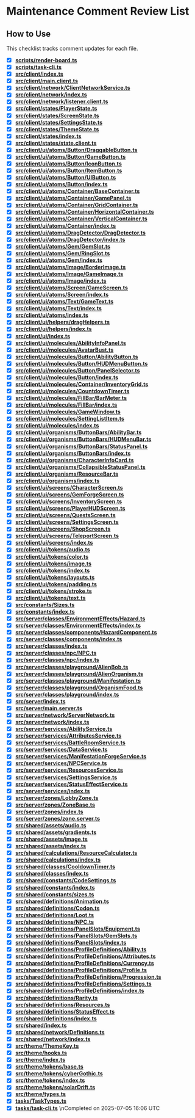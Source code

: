 # Maintenance Comment Review List

## How to Use
This checklist tracks comment updates for each file.

- [x] **[scripts/render-board.ts](./scripts/render-board.ts)**
- [x] **[scripts/task-cli.ts](./scripts/task-cli.ts)**
- [x] **[src/client/index.ts](./src/client/index.ts)**
- [x] **[src/client/main.client.ts](./src/client/main.client.ts)**
- [x] **[src/client/network/ClientNetworkService.ts](./src/client/network/ClientNetworkService.ts)**
- [x] **[src/client/network/index.ts](./src/client/network/index.ts)**
- [x] **[src/client/network/listener.client.ts](./src/client/network/listener.client.ts)**
- [x] **[src/client/states/PlayerState.ts](./src/client/states/PlayerState.ts)**
- [x] **[src/client/states/ScreenState.ts](./src/client/states/ScreenState.ts)**
- [x] **[src/client/states/SettingsState.ts](./src/client/states/SettingsState.ts)**
- [x] **[src/client/states/ThemeState.ts](./src/client/states/ThemeState.ts)**
- [x] **[src/client/states/index.ts](./src/client/states/index.ts)**
- [x] **[src/client/states/state.client.ts](./src/client/states/state.client.ts)**
- [x] **[src/client/ui/atoms/Button/DraggableButton.ts](./src/client/ui/atoms/Button/DraggableButton.ts)**
- [x] **[src/client/ui/atoms/Button/GameButton.ts](./src/client/ui/atoms/Button/GameButton.ts)**
- [x] **[src/client/ui/atoms/Button/IconButton.ts](./src/client/ui/atoms/Button/IconButton.ts)**
- [x] **[src/client/ui/atoms/Button/ItemButton.ts](./src/client/ui/atoms/Button/ItemButton.ts)**
- [x] **[src/client/ui/atoms/Button/UIButton.ts](./src/client/ui/atoms/Button/UIButton.ts)**
- [x] **[src/client/ui/atoms/Button/index.ts](./src/client/ui/atoms/Button/index.ts)**
- [x] **[src/client/ui/atoms/Container/BaseContainer.ts](./src/client/ui/atoms/Container/BaseContainer.ts)**
- [x] **[src/client/ui/atoms/Container/GamePanel.ts](./src/client/ui/atoms/Container/GamePanel.ts)**
- [x] **[src/client/ui/atoms/Container/GridContainer.ts](./src/client/ui/atoms/Container/GridContainer.ts)**
- [x] **[src/client/ui/atoms/Container/HorizontalContainer.ts](./src/client/ui/atoms/Container/HorizontalContainer.ts)**
- [x] **[src/client/ui/atoms/Container/VerticalContainer.ts](./src/client/ui/atoms/Container/VerticalContainer.ts)**
- [x] **[src/client/ui/atoms/Container/index.ts](./src/client/ui/atoms/Container/index.ts)**
- [x] **[src/client/ui/atoms/DragDetector/DragDetector.ts](./src/client/ui/atoms/DragDetector/DragDetector.ts)**
- [x] **[src/client/ui/atoms/DragDetector/index.ts](./src/client/ui/atoms/DragDetector/index.ts)**
- [x] **[src/client/ui/atoms/Gem/GemSlot.ts](./src/client/ui/atoms/Gem/GemSlot.ts)**
- [x] **[src/client/ui/atoms/Gem/RingSlot.ts](./src/client/ui/atoms/Gem/RingSlot.ts)**
- [x] **[src/client/ui/atoms/Gem/index.ts](./src/client/ui/atoms/Gem/index.ts)**
- [x] **[src/client/ui/atoms/Image/BorderImage.ts](./src/client/ui/atoms/Image/BorderImage.ts)**
- [x] **[src/client/ui/atoms/Image/GameImage.ts](./src/client/ui/atoms/Image/GameImage.ts)**
- [x] **[src/client/ui/atoms/Image/index.ts](./src/client/ui/atoms/Image/index.ts)**
- [x] **[src/client/ui/atoms/Screen/GameScreen.ts](./src/client/ui/atoms/Screen/GameScreen.ts)**
- [x] **[src/client/ui/atoms/Screen/index.ts](./src/client/ui/atoms/Screen/index.ts)**
- [x] **[src/client/ui/atoms/Text/GameText.ts](./src/client/ui/atoms/Text/GameText.ts)**
- [x] **[src/client/ui/atoms/Text/index.ts](./src/client/ui/atoms/Text/index.ts)**
- [x] **[src/client/ui/atoms/index.ts](./src/client/ui/atoms/index.ts)**
- [x] **[src/client/ui/helpers/dragHelpers.ts](./src/client/ui/helpers/dragHelpers.ts)**
- [x] **[src/client/ui/helpers/index.ts](./src/client/ui/helpers/index.ts)**
- [x] **[src/client/ui/index.ts](./src/client/ui/index.ts)**
- [x] **[src/client/ui/molecules/AbilityInfoPanel.ts](./src/client/ui/molecules/AbilityInfoPanel.ts)**
- [x] **[src/client/ui/molecules/AvatarBust.ts](./src/client/ui/molecules/AvatarBust.ts)**
- [x] **[src/client/ui/molecules/Button/AbilityButton.ts](./src/client/ui/molecules/Button/AbilityButton.ts)**
- [x] **[src/client/ui/molecules/Button/HUDMenuButton.ts](./src/client/ui/molecules/Button/HUDMenuButton.ts)**
- [x] **[src/client/ui/molecules/Button/PanelSelector.ts](./src/client/ui/molecules/Button/PanelSelector.ts)**
- [x] **[src/client/ui/molecules/Button/index.ts](./src/client/ui/molecules/Button/index.ts)**
- [x] **[src/client/ui/molecules/Container/InventoryGrid.ts](./src/client/ui/molecules/Container/InventoryGrid.ts)**
- [x] **[src/client/ui/molecules/CountdownTimer.ts](./src/client/ui/molecules/CountdownTimer.ts)**
- [x] **[src/client/ui/molecules/FillBar/BarMeter.ts](./src/client/ui/molecules/FillBar/BarMeter.ts)**
- [x] **[src/client/ui/molecules/FillBar/index.ts](./src/client/ui/molecules/FillBar/index.ts)**
- [x] **[src/client/ui/molecules/GameWindow.ts](./src/client/ui/molecules/GameWindow.ts)**
- [x] **[src/client/ui/molecules/SettingListItem.ts](./src/client/ui/molecules/SettingListItem.ts)**
- [x] **[src/client/ui/molecules/index.ts](./src/client/ui/molecules/index.ts)**
- [x] **[src/client/ui/organisms/ButtonBars/AbilityBar.ts](./src/client/ui/organisms/ButtonBars/AbilityBar.ts)**
- [x] **[src/client/ui/organisms/ButtonBars/HUDMenuBar.ts](./src/client/ui/organisms/ButtonBars/HUDMenuBar.ts)**
- [x] **[src/client/ui/organisms/ButtonBars/StatusPanel.ts](./src/client/ui/organisms/ButtonBars/StatusPanel.ts)**
- [x] **[src/client/ui/organisms/ButtonBars/index.ts](./src/client/ui/organisms/ButtonBars/index.ts)**
- [x] **[src/client/ui/organisms/CharacterInfoCard.ts](./src/client/ui/organisms/CharacterInfoCard.ts)**
- [x] **[src/client/ui/organisms/CollapsibleStatusPanel.ts](./src/client/ui/organisms/CollapsibleStatusPanel.ts)**
- [x] **[src/client/ui/organisms/ResourceBar.ts](./src/client/ui/organisms/ResourceBar.ts)**
- [x] **[src/client/ui/organisms/index.ts](./src/client/ui/organisms/index.ts)**
- [x] **[src/client/ui/screens/CharacterScreen.ts](./src/client/ui/screens/CharacterScreen.ts)**
- [x] **[src/client/ui/screens/GemForgeScreen.ts](./src/client/ui/screens/GemForgeScreen.ts)**
- [x] **[src/client/ui/screens/InventoryScreen.ts](./src/client/ui/screens/InventoryScreen.ts)**
- [x] **[src/client/ui/screens/PlayerHUDScreen.ts](./src/client/ui/screens/PlayerHUDScreen.ts)**
- [x] **[src/client/ui/screens/QuestsScreen.ts](./src/client/ui/screens/QuestsScreen.ts)**
- [x] **[src/client/ui/screens/SettingsScreen.ts](./src/client/ui/screens/SettingsScreen.ts)**
- [x] **[src/client/ui/screens/ShopScreen.ts](./src/client/ui/screens/ShopScreen.ts)**
- [x] **[src/client/ui/screens/TeleportScreen.ts](./src/client/ui/screens/TeleportScreen.ts)**
- [x] **[src/client/ui/screens/index.ts](./src/client/ui/screens/index.ts)**
- [x] **[src/client/ui/tokens/audio.ts](./src/client/ui/tokens/audio.ts)**
- [x] **[src/client/ui/tokens/color.ts](./src/client/ui/tokens/color.ts)**
- [x] **[src/client/ui/tokens/image.ts](./src/client/ui/tokens/image.ts)**
- [x] **[src/client/ui/tokens/index.ts](./src/client/ui/tokens/index.ts)**
- [x] **[src/client/ui/tokens/layouts.ts](./src/client/ui/tokens/layouts.ts)**
- [x] **[src/client/ui/tokens/padding.ts](./src/client/ui/tokens/padding.ts)**
- [x] **[src/client/ui/tokens/stroke.ts](./src/client/ui/tokens/stroke.ts)**
- [x] **[src/client/ui/tokens/text.ts](./src/client/ui/tokens/text.ts)**
- [x] **[src/constants/Sizes.ts](./src/constants/Sizes.ts)**
- [x] **[src/constants/index.ts](./src/constants/index.ts)**
- [x] **[src/server/classes/EnvironmentEffects/Hazard.ts](./src/server/classes/EnvironmentEffects/Hazard.ts)**
- [x] **[src/server/classes/EnvironmentEffects/index.ts](./src/server/classes/EnvironmentEffects/index.ts)**
- [x] **[src/server/classes/components/HazardComponent.ts](./src/server/classes/components/HazardComponent.ts)**
- [x] **[src/server/classes/components/index.ts](./src/server/classes/components/index.ts)**
- [x] **[src/server/classes/index.ts](./src/server/classes/index.ts)**
- [x] **[src/server/classes/npc/NPC.ts](./src/server/classes/npc/NPC.ts)**
- [x] **[src/server/classes/npc/index.ts](./src/server/classes/npc/index.ts)**
- [x] **[src/server/classes/playground/AlienBob.ts](./src/server/classes/playground/AlienBob.ts)**
- [x] **[src/server/classes/playground/AlienOrganism.ts](./src/server/classes/playground/AlienOrganism.ts)**
- [x] **[src/server/classes/playground/Manifestation.ts](./src/server/classes/playground/Manifestation.ts)**
- [x] **[src/server/classes/playground/OrganismFood.ts](./src/server/classes/playground/OrganismFood.ts)**
- [x] **[src/server/classes/playground/index.ts](./src/server/classes/playground/index.ts)**
- [x] **[src/server/index.ts](./src/server/index.ts)**
- [x] **[src/server/main.server.ts](./src/server/main.server.ts)**
- [x] **[src/server/network/ServerNetwork.ts](./src/server/network/ServerNetwork.ts)**
- [x] **[src/server/network/index.ts](./src/server/network/index.ts)**
- [x] **[src/server/services/AbilityService.ts](./src/server/services/AbilityService.ts)**
- [x] **[src/server/services/AttributesService.ts](./src/server/services/AttributesService.ts)**
- [x] **[src/server/services/BattleRoomService.ts](./src/server/services/BattleRoomService.ts)**
- [x] **[src/server/services/DataService.ts](./src/server/services/DataService.ts)**
- [x] **[src/server/services/ManifestationForgeService.ts](./src/server/services/ManifestationForgeService.ts)**
- [x] **[src/server/services/NPCService.ts](./src/server/services/NPCService.ts)**
- [x] **[src/server/services/ResourcesService.ts](./src/server/services/ResourcesService.ts)**
- [x] **[src/server/services/SettingsService.ts](./src/server/services/SettingsService.ts)**
- [x] **[src/server/services/StatusEffectService.ts](./src/server/services/StatusEffectService.ts)**
- [x] **[src/server/services/index.ts](./src/server/services/index.ts)**
- [x] **[src/server/zones/LobbyZone.ts](./src/server/zones/LobbyZone.ts)**
- [x] **[src/server/zones/ZoneBase.ts](./src/server/zones/ZoneBase.ts)**
- [x] **[src/server/zones/index.ts](./src/server/zones/index.ts)**
- [x] **[src/server/zones/zone.server.ts](./src/server/zones/zone.server.ts)**
- [x] **[src/shared/assets/audio.ts](./src/shared/assets/audio.ts)**
- [x] **[src/shared/assets/gradients.ts](./src/shared/assets/gradients.ts)**
- [x] **[src/shared/assets/image.ts](./src/shared/assets/image.ts)**
- [x] **[src/shared/assets/index.ts](./src/shared/assets/index.ts)**
- [x] **[src/shared/calculations/ResourceCalculator.ts](./src/shared/calculations/ResourceCalculator.ts)**
- [x] **[src/shared/calculations/index.ts](./src/shared/calculations/index.ts)**
- [x] **[src/shared/classes/CooldownTimer.ts](./src/shared/classes/CooldownTimer.ts)**
- [x] **[src/shared/classes/index.ts](./src/shared/classes/index.ts)**
- [x] **[src/shared/constants/CodeSettings.ts](./src/shared/constants/CodeSettings.ts)**
- [x] **[src/shared/constants/index.ts](./src/shared/constants/index.ts)**
- [x] **[src/shared/constants/sizes.ts](./src/shared/constants/sizes.ts)**
- [x] **[src/shared/definitions/Animation.ts](./src/shared/definitions/Animation.ts)**
- [x] **[src/shared/definitions/Codon.ts](./src/shared/definitions/Codon.ts)**
- [x] **[src/shared/definitions/Loot.ts](./src/shared/definitions/Loot.ts)**
- [x] **[src/shared/definitions/NPC.ts](./src/shared/definitions/NPC.ts)**
- [x] **[src/shared/definitions/PanelSlots/Equipment.ts](./src/shared/definitions/PanelSlots/Equipment.ts)**
- [x] **[src/shared/definitions/PanelSlots/GemSlots.ts](./src/shared/definitions/PanelSlots/GemSlots.ts)**
- [x] **[src/shared/definitions/PanelSlots/index.ts](./src/shared/definitions/PanelSlots/index.ts)**
- [x] **[src/shared/definitions/ProfileDefinitions/Ability.ts](./src/shared/definitions/ProfileDefinitions/Ability.ts)**
- [x] **[src/shared/definitions/ProfileDefinitions/Attributes.ts](./src/shared/definitions/ProfileDefinitions/Attributes.ts)**
- [x] **[src/shared/definitions/ProfileDefinitions/Currency.ts](./src/shared/definitions/ProfileDefinitions/Currency.ts)**
- [x] **[src/shared/definitions/ProfileDefinitions/Profile.ts](./src/shared/definitions/ProfileDefinitions/Profile.ts)**
- [x] **[src/shared/definitions/ProfileDefinitions/Progression.ts](./src/shared/definitions/ProfileDefinitions/Progression.ts)**
- [x] **[src/shared/definitions/ProfileDefinitions/Settings.ts](./src/shared/definitions/ProfileDefinitions/Settings.ts)**
- [x] **[src/shared/definitions/ProfileDefinitions/index.ts](./src/shared/definitions/ProfileDefinitions/index.ts)**
- [x] **[src/shared/definitions/Rarity.ts](./src/shared/definitions/Rarity.ts)**
- [x] **[src/shared/definitions/Resources.ts](./src/shared/definitions/Resources.ts)**
- [x] **[src/shared/definitions/StatusEffect.ts](./src/shared/definitions/StatusEffect.ts)**
- [x] **[src/shared/definitions/index.ts](./src/shared/definitions/index.ts)**
- [x] **[src/shared/index.ts](./src/shared/index.ts)**
- [x] **[src/shared/network/Definitions.ts](./src/shared/network/Definitions.ts)**
- [x] **[src/shared/network/index.ts](./src/shared/network/index.ts)**
- [x] **[src/theme/ThemeKey.ts](./src/theme/ThemeKey.ts)**
- [x] **[src/theme/hooks.ts](./src/theme/hooks.ts)**
- [x] **[src/theme/index.ts](./src/theme/index.ts)**
- [x] **[src/theme/tokens/base.ts](./src/theme/tokens/base.ts)**
- [x] **[src/theme/tokens/cyberGothic.ts](./src/theme/tokens/cyberGothic.ts)**
- [x] **[src/theme/tokens/index.ts](./src/theme/tokens/index.ts)**
- [x] **[src/theme/tokens/solarDrift.ts](./src/theme/tokens/solarDrift.ts)**
- [x] **[src/theme/types.ts](./src/theme/types.ts)**
- [x] **[tasks/TaskTypes.ts](./tasks/TaskTypes.ts)**
- [x] **[tasks/task-cli.ts](./tasks/task-cli.ts)**
\nCompleted on 2025-07-05 16:06 UTC
